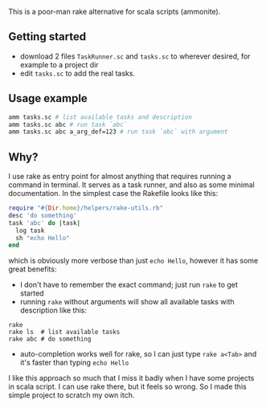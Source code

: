 This is a poor-man rake alternative for scala scripts (ammonite).

## Getting started
- download 2 files `TaskRunner.sc` and `tasks.sc` to wherever desired, for example to a project dir
- edit `tasks.sc` to add the real tasks.

## Usage example
```bash
amm tasks.sc # list available tasks and description
amm tasks.sc abc # run task `abc`
amm tasks.sc abc a_arg_def=123 # run task `abc` with argument
```

## Why?
I use rake as entry point for almost anything that requires running a command
in terminal. It serves as a task runner, and also as some minimal
documentation. In the simplest case the Rakefile looks like this:

```ruby
require "#{Dir.home}/helpers/rake-utils.rb"
desc 'do something'
task 'abc' do |task|
  log task
  sh "echo Hello"
end
```

which is obviously more verbose than just `echo Hello`, however it has some great
benefits:
- I don't have to remember the exact command; just run `rake` to get started
- running `rake` without arguments will show all available tasks with description like this:
```
rake
rake ls  # list available tasks
rake abc # do something
```
- auto-completion works well for rake, so I can just type `rake a<Tab>` and
  it's faster than typing `echo Hello`

I like this approach so much that I miss it badly when I have some projects in
scala script. I can use rake there, but it feels so wrong. So I made this
simple project to scratch my own itch.
